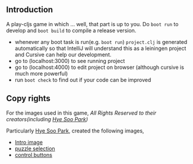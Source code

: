 ## Introduction

A play-cljs game in which ... well, that part is up to you.
Do `boot run` to develop and `boot build` to compile a release version.

* whenever any boot task is run(e.g. `boot run`) `project.clj` is generated automatically
  so that IntelliJ will understand this as a leiningen project and Cursive can help our development.
* go to (localhost:3000) to see running project
* go to (localhost:4000) to edit project on browser (although cursive is much more powerful)
* run `boot check` to find out if your code can be improved

## Copy rights

For the images used in this game,
*All Rights Reserved to their creators(including [Hye Soo Park](https://www.linkedin.com/in/hyesoo-park-108719109/))*

Particularly [Hye Soo Park](https://github.com/flyjwayur), created the following images,

* [Intro image](https://github.com/wontheone1/aikakone/blob/master/resources/images/aikakone-intro.png)
* [puzzle selection](https://github.com/wontheone1/aikakone/blob/master/resources/images/puzzle-selection-bg.png)
* [control buttons](https://github.com/wontheone1/aikakone/blob/master/resources/images/control-buttons.png)
